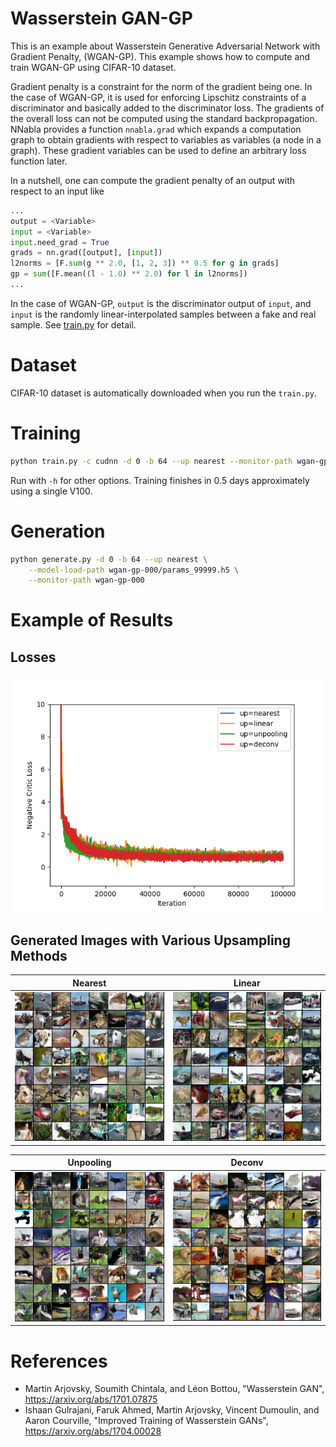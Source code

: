 # Wasserstein GAN-GP

This is an example about Wasserstein Generative Adversarial Network with Gradient Penalty, (WGAN-GP).
This example shows how to compute and train WGAN-GP using CIFAR-10 dataset.

Gradient penalty is a constraint for the norm of the gradient being one. In the case of WGAN-GP, it is used for enforcing Lipschitz constraints of a discriminator and basically added to the discriminator loss. The gradients of the overall loss can not be computed using the standard backpropagation. NNabla provides a function `nnabla.grad` which expands a computation graph to obtain gradients with respect to variables as variables (a node in a graph). These gradient variables can be used to define an arbitrary loss function later.

In a nutshell, one can compute the gradient penalty of an output with respect to an input like

```python
...
output = <Variable>
input = <Variable>
input.need_grad = True
grads = nn.grad([output], [input])
l2norms = [F.sum(g ** 2.0, [1, 2, 3]) ** 0.5 for g in grads]
gp = sum([F.mean((l - 1.0) ** 2.0) for l in l2norms])
...
```

In the case of WGAN-GP, `output` is the discriminator output of `input`, and `input` is the randomly linear-interpolated samples between a fake and real sample.
See [train.py](./train.py) for detail.

# Dataset

CIFAR-10 dataset is automatically downloaded when you run the `train.py`.

# Training

```bash
python train.py -c cudnn -d 0 -b 64 --up nearest --monitor-path wgan-gp-000 
```

Run with `-h` for other options. Training finishes in 0.5 days approximately using a single V100.


# Generation

```bash
python generate.py -d 0 -b 64 --up nearest \
    --model-load-path wgan-gp-000/params_99999.h5 \
    --monitor-path wgan-gp-000
```

# Example of Results

## Losses

![Negative Critic Losses](./results/negative_critic_losses.png)

## Generated Images with Various Upsampling Methods

| Nearest | Linear|
|:-----:|:-----:|
|![](./results/nearest_099999.png)|![](./results/linear_099999.png)|

| Unpooling | Deconv |
|:-----:|:-----:|
|![](./results/unpooling_099999.png)|![](./results/deconv_099999.png)|


# References
* Martin Arjovsky, Soumith Chintala, and Léon Bottou, "Wasserstein GAN", https://arxiv.org/abs/1701.07875
* Ishaan Gulrajani, Faruk Ahmed, Martin Arjovsky, Vincent Dumoulin, and Aaron Courville, "Improved Training of Wasserstein GANs", https://arxiv.org/abs/1704.00028
